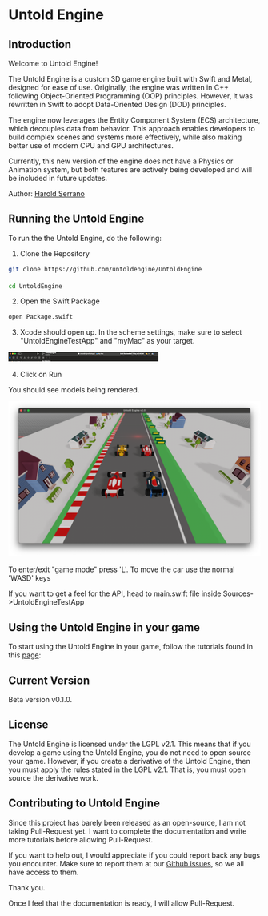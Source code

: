 # Untold Engine

## Introduction

Welcome to Untold Engine! 

The Untold Engine is a custom 3D game engine built with Swift and Metal, designed for ease of use. Originally, the engine was written in C++ following Object-Oriented Programming (OOP) principles. However, it was rewritten in Swift to adopt Data-Oriented Design (DOD) principles.

The engine now leverages the Entity Component System (ECS) architecture, which decouples data from behavior. This approach enables developers to build complex scenes and systems more effectively, while also making better use of modern CPU and GPU architectures.

Currently, this new version of the engine does not have a Physics or Animation system, but both features are actively being developed and will be included in future updates.

Author: [Harold Serrano](http://www.haroldserrano.com)

## Running the Untold Engine

To run the the Untold Engine, do the following:

1. Clone the Repository

```bash
git clone https://github.com/untoldengine/UntoldEngine

cd UntoldEngine
```

2. Open the Swift Package

```bash
open Package.swift
```
3. Xcode should open up. In the scheme settings, make sure to select "UntoldEngineTestApp" and "myMac" as your target.

![xcodescheme](images/xcodescheme.png)

4. Click on Run

You should see models being rendered.

![gamesceneimage](images/gamescene1.png)

To enter/exit "game mode" press 'L'. To move the car use the normal 'WASD' keys

If you want to get a feel for the API, head to main.swift file inside Sources->UntoldEngineTestApp

## Using the Untold Engine in your game

To start using the Untold Engine in your game, follow the tutorials found in this [page](docs/Introduction.md):


## Current Version

Beta version v0.1.0. 

## License

The Untold Engine is licensed under the LGPL v2.1. This means that if you develop a game using the Untold Engine, you do not need to open source your game. However, if you create a derivative of the Untold Engine, then you must apply the rules stated in the LGPL v2.1. That is, you must open source the derivative work.


## Contributing to Untold Engine

Since this project has barely been released as an open-source, I am not taking Pull-Request yet. I want to complete the documentation and write more tutorials before allowing Pull-Request.

If you want to help out, I would appreciate if you could report back any bugs you encounter. Make sure to report them at our [Github issues](https://github.com/untoldengine/UntoldEngine/issues), so we all have access to them.

Thank you.

Once I feel that the documentation is ready, I will allow Pull-Request.


